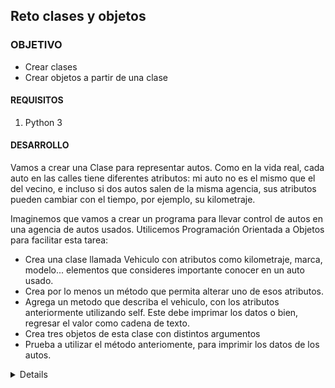  	
## Reto clases y objetos

### OBJETIVO 

- Crear clases
- Crear objetos a partir de una clase

#### REQUISITOS 

1. Python 3

#### DESARROLLO

Vamos a crear una Clase para representar autos. Como en la vida real, cada auto en las calles tiene diferentes atributos:
mi auto no es el mismo que el del vecino, e incluso si dos autos salen de la misma agencia, sus atributos pueden cambiar
con el tiempo, por ejemplo, su kilometraje.

Imaginemos que vamos a crear un programa para llevar control de autos en una agencia de autos usados. Utilicemos Programación
Orientada a Objetos para facilitar esta tarea:


- Crea una clase llamada Vehiculo con atributos como kilometraje, marca, modelo... elementos que consideres importante
  conocer en un auto usado.
- Crea por lo menos un método que permita alterar uno de esos atributos.
- Agrega un metodo que describa el vehiculo, con los atributos anteriormente utilizando self. Este debe imprimar los datos
  o bien, regresar el valor como cadena de texto.
- Crea tres objetos de esta clase con distintos argumentos
- Prueba a utilizar el método anteriomente, para imprimir los datos de los autos.


<details>
	class Vehiculo:
		def describir(self):
			print("Es un vehiculo de {} ruedas".format(self.ruedas))
			print("se mueve a velocidad {}".format(self.velocidad))
			print("Su medio es {}".format(self.medio))

	barco = Vehiculo()
	barco.ruedas=0
	barco.velocidad='lenta'
	barco.medio = 'agua' 
	barco.describir()

	Avion = Vehiculo()
	Avion.ruedas=4
	Avion.velocidad='rapido'
	Avion.medio = 'aire' 
	Avion.describir()

	auto = Vehiculo()
	auto.ruedas=4
	auto.velocidad='media'
	auto.medio = 'asfalto' 
	auto.describir()

</details> 